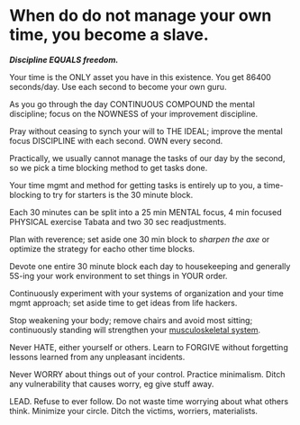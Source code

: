 # When do do not manage your own time, you become a slave.

***Discipline EQUALS freedom.***

Your time is the ONLY asset you have in this existence. You get 86400 seconds/day. Use each second to become your own guru.

As you go through the day CONTINUOUS COMPOUND the mental discipline; focus on the NOWNESS of your improvement discipline.

Pray without ceasing to synch your will to THE IDEAL; improve the mental focus DISCIPLINE with each second. OWN every second. 

Practically, we usually cannot manage the tasks of our day by the second, so we pick a time blocking method to get tasks done.

Your time mgmt and method for getting tasks is entirely up to you, a time-blocking to try for starters is the 30 minute block.

Each 30 minutes can be split into a 25 min MENTAL focus, 4 min focused PHYSICAL exercise Tabata and two 30 sec readjustments.

Plan with reverence; set aside one 30 min block to *sharpen the axe* or optimize the strategy for eacho other time blocks.

Devote one entire 30 minute block each day to housekeeping and generally 5S-ing your work environment to set things in YOUR order.

Continuously experiment with your systems of organization and your time mgmt approach; set aside time to get ideas from life hackers.

Stop weakening your body; remove chairs and avoid most sitting; continuously standing will strengthen your [musculoskeletal system](https://en.wikipedia.org/wiki/Human_musculoskeletal_system).

Never HATE, either yourself or others. Learn to FORGIVE without forgetting lessons learned from any unpleasant incidents.

Never WORRY about things out of your control. Practice minimalism. Ditch any vulnerability that causes worry, eg give stuff away.

LEAD. Refuse to ever follow. Do not waste time worrying about what others think. Minimize your circle. Ditch the victims, worriers, materialists.

